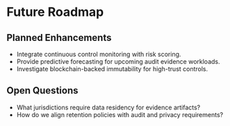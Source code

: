 # Future Roadmap

## Planned Enhancements
- Integrate continuous control monitoring with risk scoring.
- Provide predictive forecasting for upcoming audit evidence workloads.
- Investigate blockchain-backed immutability for high-trust controls.

## Open Questions
- What jurisdictions require data residency for evidence artifacts?
- How do we align retention policies with audit and privacy requirements?
